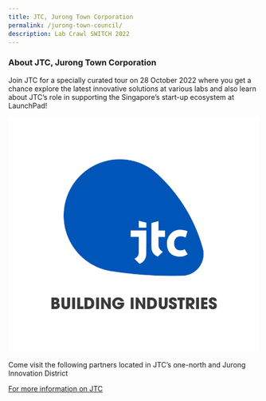 ```yaml
---
title: JTC, Jurong Town Corporation
permalink: /jurong-town-council/
description: Lab Crawl SWITCH 2022
---
```

### **About JTC, Jurong Town Corporation** 

Join JTC for a specially curated tour on 28 October 2022 where you get a chance explore the latest innovative solutions at various labs and also learn about JTC’s role in supporting the Singapore’s start-up ecosystem at LaunchPad!

![JTC Lab Crawl SWITCH 2022](/images/JTC%20-%20Ashley%20Leow%20Shin%20Yee.png)

Come visit the following partners located in JTC’s one-north and Jurong Innovation District

[For more information on JTC](https://estates.jtc.gov.sg/jid?utm_source=Google&utm_medium=JIDBrand&utm_campaign=JTCLocations&gclid=Cj0KCQjw4omaBhDqARIsADXULuUrZEszRaq25BTu3i1-YdXWteEXEqHdpG8-alPche7zpmOSDpawVZcaAlC3EALw_wcB)
